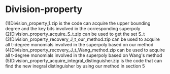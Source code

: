 # Division-property
(1)Division_property_1.zip is the code can acquire the upper bounding degree and the key bits involved in the corresponding superpoly
(2)Division_property_acquire_S_t.zip can be used to get the set S_t
(3)Division_property_recovery_J_t_our_method.zip can be used to acquire all t-degree monomials involved in the superpoly based on our method
(4)Division_property_recovery_J_t_Wang_method.zip can be used to acquire all t-degree monomials involved in the superpoly based on Wang's method
(5)Division_property_acquire_integral_distinguisher.zip is the code that can find the new inegral distinguisher by using our method in section 5
